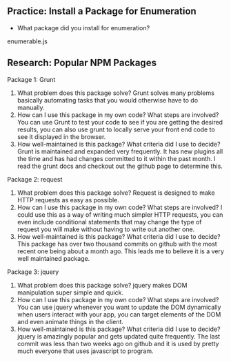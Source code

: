## Practice: Install a Package for Enumeration

- What package did you install for enumeration?

enumerable.js

## Research: Popular NPM Packages

Package 1: Grunt

1.  What problem does this package solve? Grunt solves many problems basically automating tasks that you would otherwise have to do manually.
1.  How can I use this package in my own code? What steps are involved? You can use Grunt to test your code to see if you are getting the desired results, you can also use grunt to locally serve your front end code to see it displayed in the browser.
1.  How well-maintained is this package? What criteria did I use to decide? Grunt is maintained and expanded very frequently. It has new plugins all the time and has had changes committed to it within the past month. I read the grunt docs and checkout out the github page to determine this.

Package 2: request

1.  What problem does this package solve? Request is designed to make HTTP requests as easy as possible.
1.  How can I use this package in my own code? What steps are involved? I could use this as a way of writing much simpler HTTP requests, you can even include conditional statements that may change the type of request you will make without having to write out another one.
1.  How well-maintained is this package? What criteria did I use to decide? This package has over two thousand commits on github with the most recent one being about a month ago. This leads me to believe it is a very well maintained package.

Package 3: jquery

1.  What problem does this package solve? jquery makes DOM manipulation super simple and quick.
1.  How can I use this package in my own code? What steps are involved? You can use jquery whenever you want to update the DOM dynamically when users interact with your app, you can target elements of the DOM and even animate things in the client.
1.  How well-maintained is this package? What criteria did I use to decide? jquery is amazingly popular and gets updated quite frequently. The last commit was less than two weeks ago on github and it is used by pretty much everyone that uses javascript to program.
